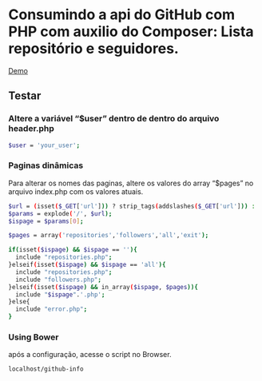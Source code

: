 # Consumindo a api do GitHub com PHP com auxilio do Composer: Lista repositório e seguidores.

[Demo](https://hsnaydd.github.io/moveTo/demo/)

## Testar

### Altere a  variável “$user” dentro de dentro do arquivo header.php

```sh
$user = 'your_user';
```

### Paginas dinâmicas 

Para alterar os nomes das paginas, altere os valores do array “$pages” no arquivo index.php com os valores atuais.

```sh
$url = (isset($_GET['url'])) ? strip_tags(addslashes($_GET['url'])) : '';
$params = explode('/', $url);
$ispage = $params[0];

$pages = array('repositories','followers','all','exit');

if(isset($ispage) && $ispage == ''){
  include "repositories.php";
}elseif(isset($ispage) && $ispage == 'all'){
  include "repositories.php";
  include "followers.php";
}elseif(isset($ispage) && in_array($ispage, $pages)){
  include "$ispage".'.php';
}else{
  include "error.php";
}
```

### Using Bower

após a configuração, acesse o script no Browser.

```sh
localhost/github-info
```